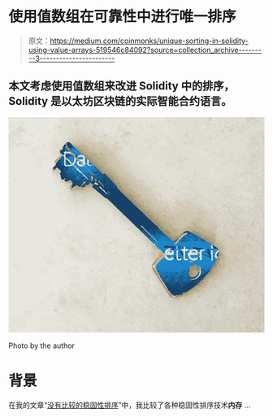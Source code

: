 # 使用值数组在可靠性中进行唯一排序

> 原文：<https://medium.com/coinmonks/unique-sorting-in-solidity-using-value-arrays-519546c84092?source=collection_archive---------3----------------------->

## 本文考虑使用值数组来改进 Solidity 中的排序，Solidity 是以太坊区块链的实际智能合约语言。

![](img/38ca51a4be58cbc864186a8f06422bb2.png)

Photo by the author

# 背景

在我的文章“[没有比较的稳固性排序](/coinmonks/sorting-in-solidity-without-comparison-4eb47e04ff0d)”中，我比较了各种稳固性排序技术**内存** …